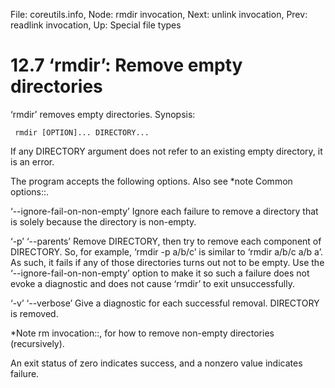 File: coreutils.info,  Node: rmdir invocation,  Next: unlink invocation,  Prev: readlink invocation,  Up: Special file types

12.7 ‘rmdir’: Remove empty directories
======================================

‘rmdir’ removes empty directories.  Synopsis:

     rmdir [OPTION]... DIRECTORY...

   If any DIRECTORY argument does not refer to an existing empty
directory, it is an error.

   The program accepts the following options.  Also see *note Common
options::.

‘--ignore-fail-on-non-empty’
     Ignore each failure to remove a directory that is solely because
     the directory is non-empty.

‘-p’
‘--parents’
     Remove DIRECTORY, then try to remove each component of DIRECTORY.
     So, for example, ‘rmdir -p a/b/c’ is similar to ‘rmdir a/b/c a/b
     a’.  As such, it fails if any of those directories turns out not to
     be empty.  Use the ‘--ignore-fail-on-non-empty’ option to make it
     so such a failure does not evoke a diagnostic and does not cause
     ‘rmdir’ to exit unsuccessfully.

‘-v’
‘--verbose’
     Give a diagnostic for each successful removal.  DIRECTORY is
     removed.

   *Note rm invocation::, for how to remove non-empty directories
(recursively).

   An exit status of zero indicates success, and a nonzero value
indicates failure.

